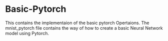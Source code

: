 # Basic-Pytorch

This contains the implementaion of the basic pytorch Opertaions.
The mnist_pytorch file contains the way of how to create a basic Neural Network model using Pytorch.
